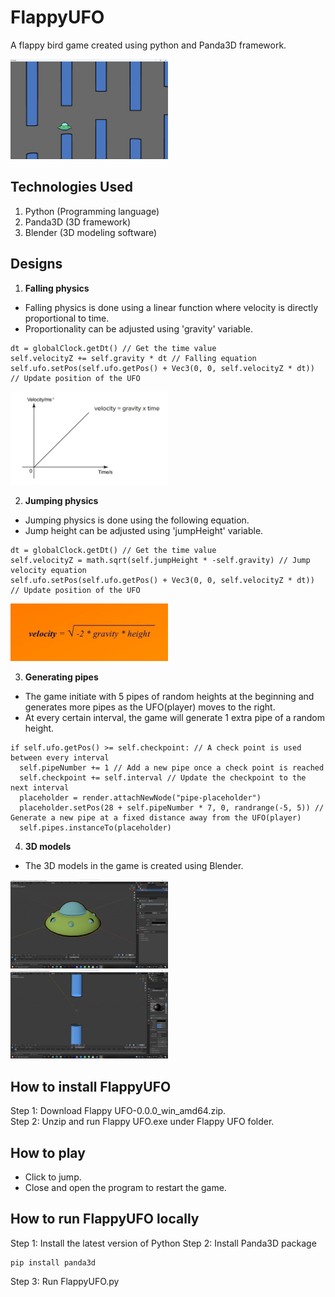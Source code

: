 # FlappyUFO
A flappy bird game created using python and Panda3D framework.  
  
<img src="docs/images/screenshot.jpg" alt="Game screenshot" width=50% height=50%>

## Technologies Used
1. Python (Programming language)
2. Panda3D (3D framework)
3. Blender (3D modeling software)

## Designs
1. **Falling physics**
- Falling physics is done using a linear function where velocity is directly proportional to time.  
- Proportionality can be adjusted using 'gravity' variable.  
```
dt = globalClock.getDt() // Get the time value
self.velocityZ += self.gravity * dt // Falling equation
self.ufo.setPos(self.ufo.getPos() + Vec3(0, 0, self.velocityZ * dt)) // Update position of the UFO
```
<img src="docs/images/falling-physics.jpg" alt="Falling physics equation" width=50% height=50%>

2. **Jumping physics**
- Jumping physics is done using the following equation.  
- Jump height can be adjusted using  'jumpHeight' variable.
```
dt = globalClock.getDt() // Get the time value
self.velocityZ = math.sqrt(self.jumpHeight * -self.gravity) // Jump velocity equation
self.ufo.setPos(self.ufo.getPos() + Vec3(0, 0, self.velocityZ * dt)) // Update position of the UFO
```
<img src="docs/images/jump-velocity.jpg" alt="Jumping physics equation" width=50% height=50%>

3. **Generating pipes**
- The game initiate with 5 pipes of random heights at the beginning and generates more pipes as the UFO(player) moves to the right.  
- At every certain interval, the game will generate 1 extra pipe of a random height.
```
if self.ufo.getPos() >= self.checkpoint: // A check point is used between every interval
  self.pipeNumber += 1 // Add a new pipe once a check point is reached
  self.checkpoint += self.interval // Update the checkpoint to the next interval
  placeholder = render.attachNewNode("pipe-placeholder")
  placeholder.setPos(28 + self.pipeNumber * 7, 0, randrange(-5, 5)) // Generate a new pipe at a fixed distance away from the UFO(player)
  self.pipes.instanceTo(placeholder)
```

4. **3D models**
- The 3D models in the game is created using Blender.   
  
<img src="docs/images/ufo-model.jpg" alt="UFO 3D model" width=50% height=50%>  
<img src="docs/images/pipe-model.jpg" alt="Pipes 3D model" width=50% height=50%>

## How to install FlappyUFO
Step 1: Download Flappy UFO-0.0.0_win_amd64.zip.  
Step 2: Unzip and run Flappy UFO.exe under Flappy UFO folder.  

## How to play
- Click to jump.
- Close and open the program to restart the game.

## How to run FlappyUFO locally
Step 1: Install the latest version of Python 
Step 2: Install Panda3D package  
```
pip install panda3d
```
Step 3: Run FlappyUFO.py
